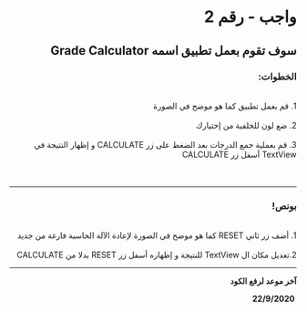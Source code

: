 <div dir = "rtl">

# واجب - رقم 2
## سوف تقوم بعمل تطبيق اسمه Grade Calculator
### الخطوات: 

<br>
 1. قم بعمل تطبيق كما هو موضح في الصورة
<br>

<br>
2. ضع لون للخلفية من إختيارك
<br>

<br>
 3. قم بعملية جمع الدرجات بعد الضغط على زر CALCULATE و إظهار النتيجة في TextView أسفل زر CALCULATE
<br>

<br>
<br>
<hr>

### بونص!

<br>
1. أضف زر ثاني RESET كما هو موضح في الصورة لإعادة الآلة الحاسبة فارغة من جديد
<br>

<br>
2.تعديل مكان ال TextView للنتيجة و إظهاره أسفل زر RESET بدلا من CALCULATE 
<br>
<hr>
<b>آخر موعد لرفع الكود

&#x202b; 22/9/2020

</div>
